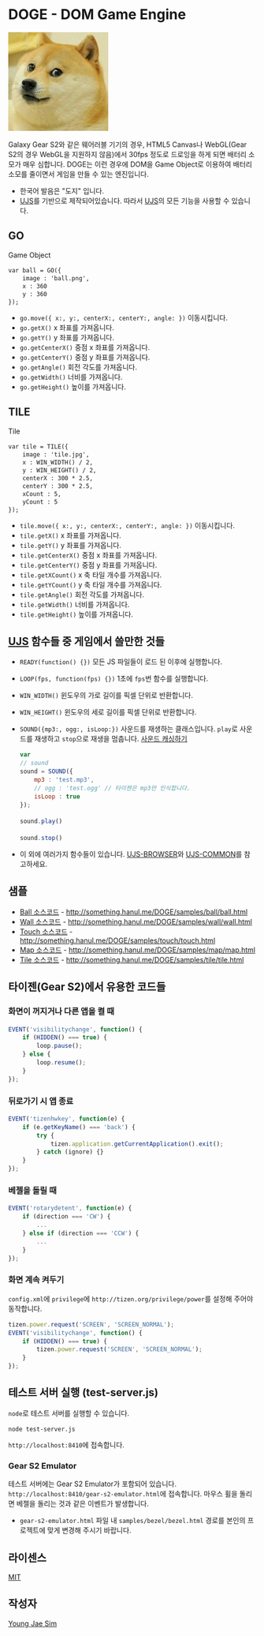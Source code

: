 # DOGE - DOM Game Engine
![ScreenShot](https://raw.githubusercontent.com/Hanul/DOGE/master/doge.jpg)

Galaxy Gear S2와 같은 웨어러블 기기의 경우, HTML5 Canvas나 WebGL(Gear S2의 경우 WebGL을 지원하지 않음)에서 30fps 정도로 드로잉을 하게 되면 배터리 소모가 매우 심합니다.
DOGE는 이런 경우에 DOM을 Game Object로 이용하여 배터리 소모를 줄이면서 게임을 만들 수 있는 엔진입니다.

* 한국어 발음은 "도지" 입니다.
* [UJS](https://github.com/Hanul/UJS)를 기반으로 제작되어있습니다. 따라서 [UJS](https://github.com/Hanul/UJS)의 모든 기능을 사용할 수 있습니다.

## GO
Game Object
```
var ball = GO({
	image : 'ball.png',
	x : 360
	y : 360
});
```
* `go.move({ x:, y:, centerX:, centerY:, angle: })` 이동시킵니다.
* `go.getX()` x 좌표를 가져옵니다.
* `go.getY()` y 좌표를 가져옵니다.
* `go.getCenterX()` 중점 x 좌표를 가져옵니다.
* `go.getCenterY()` 중점 y 좌표를 가져옵니다.
* `go.getAngle()` 회전 각도를 가져옵니다.
* `go.getWidth()` 너비를 가져옵니다.
* `go.getHeight()` 높이를 가져옵니다.

## TILE
Tile
```
var tile = TILE({
	image : 'tile.jpg',
	x : WIN_WIDTH() / 2,
	y : WIN_HEIGHT() / 2,
	centerX : 300 * 2.5,
	centerY : 300 * 2.5,
	xCount : 5,
	yCount : 5
});
```
* `tile.move({ x:, y:, centerX:, centerY:, angle: })` 이동시킵니다.
* `tile.getX()` x 좌표를 가져옵니다.
* `tile.getY()` y 좌표를 가져옵니다.
* `tile.getCenterX()` 중점 x 좌표를 가져옵니다.
* `tile.getCenterY()` 중점 y 좌표를 가져옵니다.
* `tile.getXCount()` x 축 타일 개수를 가져옵니다.
* `tile.getYCount()` y 축 타일 개수를 가져옵니다.
* `tile.getAngle()` 회전 각도를 가져옵니다.
* `tile.getWidth()` 너비를 가져옵니다.
* `tile.getHeight()` 높이를 가져옵니다.

## [UJS](https://github.com/Hanul/UJS) 함수들 중 게임에서 쓸만한 것들
* `READY(function() {})` 모든 JS 파일들이 로드 된 이후에 실행합니다.
* `LOOP(fps, function(fps) {})` 1초에 `fps`번 함수를 실행합니다.
* `WIN_WIDTH()` 윈도우의 가로 길이를 픽셀 단위로 반환합니다.
* `WIN_HEIGHT()` 윈도우의 세로 길이를 픽셀 단위로 반환합니다.
* `SOUND({mp3:, ogg:, isLoop:})` 사운드를 재생하는 클래스입니다. `play`로 사운드를 재생하고 `stop`으로 재생을 멈춥니다. [사운드 캐싱하기](https://github.com/Hanul/DOGE/wiki/%EC%82%AC%EC%9A%B4%EB%93%9C-%EC%BA%90%EC%8B%B1%ED%95%98%EA%B8%B0)

    ```javascript
    var
    // sound
    sound = SOUND({
        mp3 : 'test.mp3',
        // ogg : 'test.ogg' // 타이젠은 mp3만 인식합니다.
        isLoop : true
    });
    
    sound.play()
    
    sound.stop()
    ```
    
* 이 외에 여러가지 함수들이 있습니다. [UJS-BROWSER](https://github.com/Hanul/UJS/blob/master/DOC/UJS-BROWSER.md)와 [UJS-COMMON](https://github.com/Hanul/UJS/blob/master/DOC/UJS-COMMON.md)를 참고하세요.

## 샘플
* [Ball 소스코드](samples/ball) - http://something.hanul.me/DOGE/samples/ball/ball.html
* [Wall 소스코드](samples/wall) - http://something.hanul.me/DOGE/samples/wall/wall.html
* [Touch 소스코드](samples/touch) - http://something.hanul.me/DOGE/samples/touch/touch.html
* [Map 소스코드](samples/map) - http://something.hanul.me/DOGE/samples/map/map.html
* [Tile 소스코드](samples/tile) - http://something.hanul.me/DOGE/samples/tile/tile.html

## 타이젠(Gear S2)에서 유용한 코드들
### 화면이 꺼지거나 다른 앱을 켤 때
```javascript
EVENT('visibilitychange', function() {
	if (HIDDEN() === true) {
		loop.pause();
	} else {
		loop.resume();
	}
});
```

### 뒤로가기 시 앱 종료
```javascript
EVENT('tizenhwkey', function(e) {
	if (e.getKeyName() === 'back') {
		try {
            tizen.application.getCurrentApplication().exit();
        } catch (ignore) {}
	}
});
```

### 베젤을 돌릴 때
```javascript
EVENT('rotarydetent', function(e) {
	if (direction === 'CW') {
		...
	} else if (direction === 'CCW') {
		...
	}
});
```

### 화면 계속 켜두기
`config.xml`에 `privilege`에 `http://tizen.org/privilege/power`를 설정해 주어야 동작합니다.
```javascript
tizen.power.request('SCREEN', 'SCREEN_NORMAL');
EVENT('visibilitychange', function() {
	if (HIDDEN() === true) {
		tizen.power.request('SCREEN', 'SCREEN_NORMAL');
	}
});
```

## 테스트 서버 실행 (test-server.js)
`node`로 테스트 서버를 실행할 수 있습니다.
```
node test-server.js
```
`http://localhost:8410`에 접속합니다.

### Gear S2 Emulator
테스트 서버에는 Gear S2 Emulator가 포함되어 있습니다. `http://localhost:8410/gear-s2-emulator.html`에 접속합니다. 마우스 휠을 돌리면 베젤을 돌리는 것과 같은 이벤트가 발생합니다.
* `gear-s2-emulator.html` 파일 내 `samples/bezel/bezel.html` 경로를 본인의 프로젝트에 맞게 변경해 주시기 바랍니다.

## 라이센스
[MIT](LICENSE)

## 작성자
[Young Jae Sim](https://github.com/Hanul)